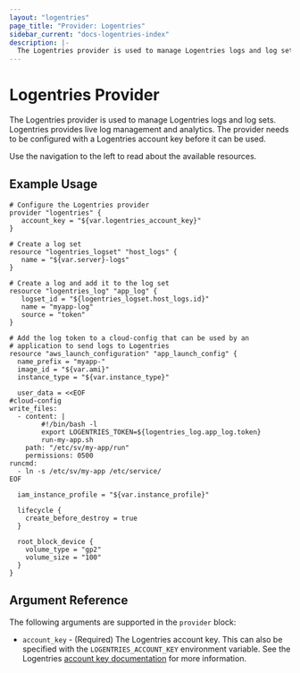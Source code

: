 ```yaml
---
layout: "logentries"
page_title: "Provider: Logentries"
sidebar_current: "docs-logentries-index"
description: |-
  The Logentries provider is used to manage Logentries logs and log sets. Logentries provides live log management and analytics. The provider needs to be configured with a Logentries account key before it can be used.
---
```


# Logentries Provider

The Logentries provider is used to manage Logentries logs and log sets. Logentries provides live log management and analytics. The provider needs to be configured with a Logentries account key before it can be used.

Use the navigation to the left to read about the available resources.

## Example Usage

```
# Configure the Logentries provider
provider "logentries" {
   account_key = "${var.logentries_account_key}"
}

# Create a log set
resource "logentries_logset" "host_logs" {
   name = "${var.server}-logs"
}

# Create a log and add it to the log set
resource "logentries_log" "app_log" {
   logset_id = "${logentries_logset.host_logs.id}"
   name = "myapp-log"
   source = "token"
}

# Add the log token to a cloud-config that can be used by an
# application to send logs to Logentries
resource "aws_launch_configuration" "app_launch_config" {
  name_prefix = "myapp-"
  image_id = "${var.ami}"
  instance_type = "${var.instance_type}"

  user_data = <<EOF
#cloud-config
write_files:
  - content: |
        #!/bin/bash -l
        export LOGENTRIES_TOKEN=${logentries_log.app_log.token}
        run-my-app.sh
    path: "/etc/sv/my-app/run"
    permissions: 0500
runcmd:
  - ln -s /etc/sv/my-app /etc/service/
EOF

  iam_instance_profile = "${var.instance_profile}"

  lifecycle {
    create_before_destroy = true
  }

  root_block_device {
    volume_type = "gp2"
    volume_size = "100"
  }
}
```

## Argument Reference

The following arguments are supported in the `provider` block:

* `account_key` - (Required) The Logentries account key. This can also be specified with the `LOGENTRIES_ACCOUNT_KEY` environment variable. See the Logentries [account key documentation](https://logentries.com/doc/accountkey/) for more information.